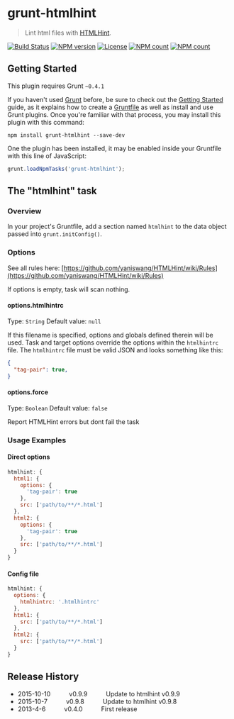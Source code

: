 # grunt-htmlhint

> Lint html files with [HTMLHint](https://github.com/yaniswang/HTMLHint).

[![Build Status](https://travis-ci.org/yaniswang/grunt-htmlhint.svg)](https://travis-ci.org/yaniswang/grunt-htmlhint)
[![NPM version](https://img.shields.io/npm/v/grunt-htmlhint.svg?style=flat)](https://www.npmjs.com/package/grunt-htmlhint)
[![License](https://img.shields.io/npm/l/grunt-htmlhint.svg?style=flat)](https://www.npmjs.com/package/grunt-htmlhint)
[![NPM count](https://img.shields.io/npm/dm/grunt-htmlhint.svg?style=flat)](https://www.npmjs.com/package/grunt-htmlhint)
[![NPM count](https://img.shields.io/npm/dt/grunt-htmlhint.svg?style=flat)](https://www.npmjs.com/package/grunt-htmlhint)


## Getting Started
This plugin requires Grunt `~0.4.1`

If you haven't used [Grunt](http://gruntjs.com/) before, be sure to check out the [Getting Started](http://gruntjs.com/getting-started) guide, as it explains how to create a [Gruntfile](http://gruntjs.com/sample-gruntfile) as well as install and use Grunt plugins. Once you're familiar with that process, you may install this plugin with this command:

```shell
npm install grunt-htmlhint --save-dev
```

One the plugin has been installed, it may be enabled inside your Gruntfile with this line of JavaScript:

```js
grunt.loadNpmTasks('grunt-htmlhint');
```

## The "htmlhint" task

### Overview
In your project's Gruntfile, add a section named `htmlhint` to the data object passed into `grunt.initConfig()`.

### Options

See all rules here: [https://github.com/yaniswang/HTMLHint/wiki/Rules](https://github.com/yaniswang/HTMLHint/wiki/Rules)

If options is empty, task will scan nothing.

#### options.htmlhintrc
Type: `String`
Default value: `null`

If this filename is specified, options and globals defined therein will be used. Task and target options override the options within the `htmlhintrc` file. The `htmlhintrc` file must be valid JSON and looks something like this:

```json
{
  "tag-pair": true,
}
```

#### options.force
Type: `Boolean`
Default value: `false`

Report HTMLHint errors but dont fail the task

### Usage Examples

#### Direct options

```js
htmlhint: {
  html1: {
    options: {
      'tag-pair': true
    },
    src: ['path/to/**/*.html']
  },
  html2: {
    options: {
      'tag-pair': true
    },
    src: ['path/to/**/*.html']
  }
}
```

#### Config file

```js
htmlhint: {
  options: {
    htmlhintrc: '.htmlhintrc'
  },
  html1: {
    src: ['path/to/**/*.html']
  },
  html2: {
    src: ['path/to/**/*.html']
  }
}
```

## Release History

 * 2015-10-10   v0.9.9   Update to htmlhint v0.9.9
 * 2015-10-7   v0.9.8   Update to htmlhint v0.9.8
 * 2013-4-6   v0.4.0   First release
